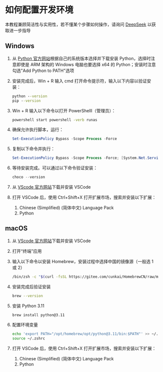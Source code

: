 # 如何配置开发环境

本教程兼顾简洁性与实用性，若不懂某个步骤如何操作，请询问 [DeepSeek](https://www.deepseek.com) 以获取进一步指导

## Windows

1. 从 [Python 官方网站](https://www.python.org/downloads/release/python-3119/)根据自己的系统版本选择并下载安装 Python，选择时注意即使是 ARM 架构的 Windows 电脑也要选择 x64 的 Python；安装时注意勾选"Add Python to PATH"选项

2. 安装完成后，Win + R 输入 cmd 打开命令提示符，输入以下内容以验证安装：
   ```cmd
   python --version
   pip --version
   ```

3. Win + R 输入以下命令以打开 PowerShelll（管理员）：
   ```cmd
   powershell start powershell -verb runas
   ```

4. 确保允许执行脚本，运行：
   ```powershell
   Set-ExecutionPolicy Bypass -Scope Process -Force
   ```

5. 复制以下命令并执行：
   ```powershell
   Set-ExecutionPolicy Bypass -Scope Process -Force; [System.Net.ServicePointManager]::SecurityProtocol = [System.Net.ServicePointManager]::SecurityProtocol -bor 3072; iex ((New-Object System.Net.WebClient).DownloadString('https://community.chocolatey.org/install.ps1'))
   ```

6. 等待安装完成。可以通过以下命令验证安装：
   ```powershell
   choco --version
   ```

7. 从 [VScode 官方网站](https://code.visualstudio.com)下载并安装 VSCode

8. 打开 VSCode 后，使用 Ctrl+Shift+X 打开扩展市场，搜索并安装以下扩展：
   1. Chinese (Simplified) (简体中文) Language Pack
   2. Python

## macOS

1. 从 [VScode 官方网站](https://code.visualstudio.com)下载并安装 VSCode

3. 打开“终端”应用

4. 输入以下命令以安装 Homebrew，安装过程中选择中国的镜像源（一般选 1 或 2）
   ```zsh
   /bin/zsh -c "$(curl -fsSL https://gitee.com/cunkai/HomebrewCN/raw/master/Homebrew.sh)"
   ```

3. 安装完成后验证安装
   ```zsh
   brew --version
   ```

4. 安装 Python 3.11
   ```zsh
   brew install python@3.11
   ```

5. 配置环境变量
   ```zsh
   echo 'export PATH="/opt/homebrew/opt/python@3.11/bin:$PATH"' >> ~/.zshrc
   source ~/.zshrc
   ```

6. 打开 VSCode 后，使用 Ctrl+Shift+X 打开扩展市场，搜索并安装以下扩展：
   1. Chinese (Simplified) (简体中文) Language Pack
   2. Python
